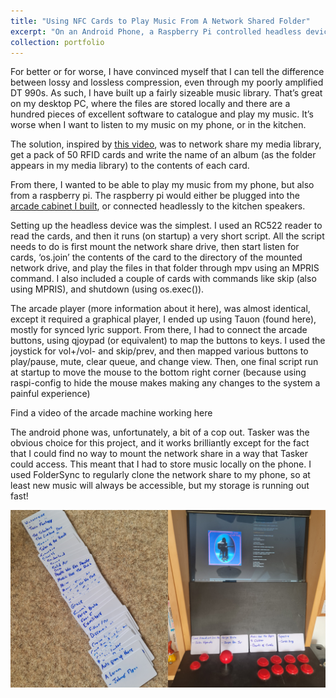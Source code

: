 ```yaml
---
title: "Using NFC Cards to Play Music From A Network Shared Folder"
excerpt: "On an Android Phone, a Raspberry Pi controlled headless device, and a Raspberry Pi controlled arcade cabinet."
collection: portfolio
---
```


For better or for worse, I have convinced myself that I can tell the difference between lossy and lossless compression, even through my poorly amplified DT 990s. As such, I have built up a fairly sizeable music library. That’s great on my desktop PC, where the files are stored locally and there are a hundred pieces of excellent software to catalogue and play my music. It’s worse when I want to listen to my music on my phone, or in the kitchen.

The solution, inspired by [this video](https://www.youtube.com/watch?v=-jGWjFR936o), was to network share my media library, get a pack of 50 RFID cards and write the name of an album (as the folder appears in my media library) to the contents of each card.

From there, I wanted to be able to play my music from my phone, but also from a raspberry pi. The raspberry pi would either be plugged into the [arcade cabinet I built](https://tomjowen.github.io/portfolio/portfolio-6/), or connected headlessly to the kitchen speakers. 

Setting up the headless device was the simplest. I used an RC522 reader to read the cards, and then it runs (on startup) a very short script. All the script needs to do is first mount the network share drive, then start listen for cards, ‘os.join’ the contents of the card to the directory of the mounted network drive, and play the files in that folder through mpv using an MPRIS command. I also included a couple of cards with commands like skip (also using MPRIS), and shutdown (using os.exec()).

The arcade player (more information about it here), was almost identical, except it required a graphical player, I ended up using Tauon (found here), mostly for synced lyric support. From there, I had to connect the arcade buttons, using qjoypad (or equivalent) to map the buttons to keys. I used the joystick for vol+/vol- and skip/prev, and then mapped various buttons to play/pause, mute, clear queue, and change view.  Then, one final script run at startup to move the mouse to the bottom right corner (because using raspi-config to hide the mouse makes making any changes to the system a painful experience)

Find a video of the arcade machine working here

The android phone was, unfortunately, a bit of a cop out. Tasker was the obvious choice for this project, and it works brilliantly except for the fact that I could find no way to mount the network share in a way that Tasker could access. This meant that I had to store music locally on the phone. I used FolderSync to regularly clone the network share to my phone, so at least new music will always be accessible, but my storage is running out fast!

![The Arcade Cabinet](/images/NFC.png)
